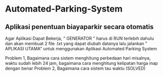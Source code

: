 # Automated-Parking-System
## Aplikasi penentuan biayaparkir secara otomatis
Agar Aplikasi Dapat Bekerja, " GENERATOR " harus di RUN terlebih dahulu dan akan membuat 2 file .txt yang dapat diubah datanya
lalu jalankan " APLIKASI UTAMA" untuk menggunakan Aplikasi Automated Parking System

Problem 1, Bagaimana cara sistem menghitung perbedaan hari misalnya, waktu sudah lebih 24 jam, bagaimana cara menghitung kelipatan harga inap dengan benar
Problem 2, Bagaimana cara sistem tau waktu (SOLVED)
